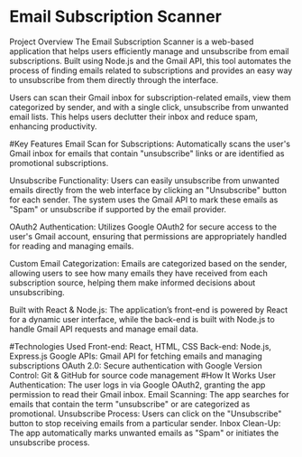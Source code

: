 # Email Subscription Scanner
Project Overview
The Email Subscription Scanner is a web-based application that helps users efficiently manage and unsubscribe from email subscriptions. Built using Node.js and the Gmail API, this tool automates the process of finding emails related to subscriptions and provides an easy way to unsubscribe from them directly through the interface.

Users can scan their Gmail inbox for subscription-related emails, view them categorized by sender, and with a single click, unsubscribe from unwanted email lists. This helps users declutter their inbox and reduce spam, enhancing productivity.

#Key Features
Email Scan for Subscriptions: Automatically scans the user's Gmail inbox for emails that contain "unsubscribe" links or are identified as promotional subscriptions.

Unsubscribe Functionality: Users can easily unsubscribe from unwanted emails directly from the web interface by clicking an "Unsubscribe" button for each sender. The system uses the Gmail API to mark these emails as "Spam" or unsubscribe if supported by the email provider.

OAuth2 Authentication: Utilizes Google OAuth2 for secure access to the user's Gmail account, ensuring that permissions are appropriately handled for reading and managing emails.

Custom Email Categorization: Emails are categorized based on the sender, allowing users to see how many emails they have received from each subscription source, helping them make informed decisions about unsubscribing.

Built with React & Node.js: The application’s front-end is powered by React for a dynamic user interface, while the back-end is built with Node.js to handle Gmail API requests and manage email data.

#Technologies Used
Front-end: React, HTML, CSS
Back-end: Node.js, Express.js
Google APIs: Gmail API for fetching emails and managing subscriptions
OAuth 2.0: Secure authentication with Google
Version Control: Git & GitHub for source code management
#How It Works
User Authentication: The user logs in via Google OAuth2, granting the app permission to read their Gmail inbox.
Email Scanning: The app searches for emails that contain the term "unsubscribe" or are categorized as promotional.
Unsubscribe Process: Users can click on the "Unsubscribe" button to stop receiving emails from a particular sender.
Inbox Clean-Up: The app automatically marks unwanted emails as "Spam" or initiates the unsubscribe process.
